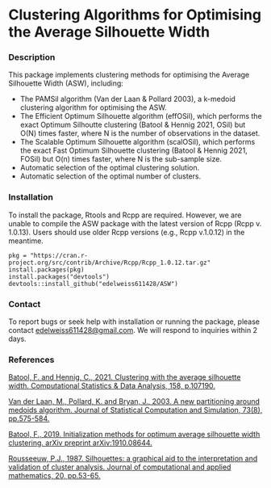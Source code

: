 # Clustering Algorithms for Optimising the Average Silhouette Width

### Description
This package implements clustering methods for optimising the Average Silhouette Width (ASW), including:
- The PAMSil algorithm (Van der Laan & Pollard 2003), a k-medoid clustering algorithm for optimising the ASW.
- The Efficient Optimum Silhouette algorithm (effOSil), which performs the exact Optimum Silhoutte clustering (Batool & Hennig 2021, OSil) but O(N) times faster, where N is the number of observations in the dataset.
- The Scalable Optimum Silhouette algorithm (scalOSil), which performs the exact Fast Optimum Silhouette clustering (Batool & Hennig 2021, FOSil) but O(n) times faster, where N is the sub-sample size.
- Automatic selection of the optimal clustering solution.
- Automatic selection of the optimal number of clusters.
  
### Installation

To install the package, Rtools and Rcpp are required. However, we are unable to compile the ASW package with the latest version of Rcpp (Rcpp v. 1.0.13). Users should use older Rcpp versions (e.g., Rcpp v.1.0.12) in the meantime.

```
pkg = "https://cran.r-project.org/src/contrib/Archive/Rcpp/Rcpp_1.0.12.tar.gz"
install.packages(pkg)
install.packages("devtools")
devtools::install_github("edelweiss611428/ASW")
```

### Contact

To report bugs or seek help with installation or running the package, please contact edelweiss611428@gmail.com. We will respond to inquiries within 2 days.

### References

[Batool, F. and Hennig, C., 2021. Clustering with the average silhouette width. Computational Statistics & Data Analysis, 158, p.107190.](https://www.sciencedirect.com/science/article/abs/pii/S0167947321000244)

[Van der Laan, M., Pollard, K. and Bryan, J., 2003. A new partitioning around medoids algorithm. Journal of Statistical Computation and Simulation, 73(8), pp.575-584.](https://www.tandfonline.com/doi/abs/10.1080/0094965031000136012)

[Batool, F., 2019. Initialization methods for optimum average silhouette width clustering. arXiv preprint arXiv:1910.08644.](https://arxiv.org/abs/1910.08644)

[Rousseeuw, P.J., 1987. Silhouettes: a graphical aid to the interpretation and validation of cluster analysis. Journal of computational and applied mathematics, 20, pp.53-65.](https://www.sciencedirect.com/science/article/pii/0377042787901257)

